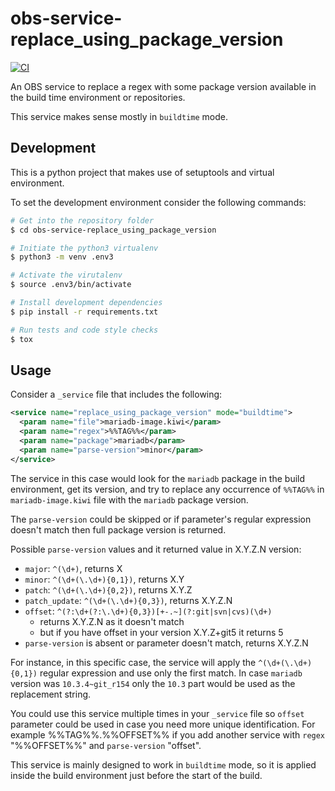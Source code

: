 # obs-service-replace_using_package_version

[![CI](https://github.com/openSUSE/obs-service-replace_using_package_version/actions/workflows/ci.yml/badge.svg)](https://github.com/openSUSE/obs-service-replace_using_package_version/actions/workflows/ci.yml)

An OBS service to replace a regex with some package version available
in the build time environment or repositories.

This service makes sense mostly in `buildtime` mode.

## Development

This is a python project that makes use of setuptools and virtual environment.

To set the development environment consider the following commands:

```bash
# Get into the repository folder
$ cd obs-service-replace_using_package_version

# Initiate the python3 virtualenv
$ python3 -m venv .env3

# Activate the virutalenv
$ source .env3/bin/activate

# Install development dependencies
$ pip install -r requirements.txt

# Run tests and code style checks
$ tox
```

## Usage

Consider a `_service` file that includes the following:

```xml
<service name="replace_using_package_version" mode="buildtime">
  <param name="file">mariadb-image.kiwi</param>
  <param name="regex">%%TAG%%</param>
  <param name="package">mariadb</param>
  <param name="parse-version">minor</param>
</service>
```

The service in this case would look for the `mariadb` package in the build
environment, get its version, and try to replace any occurrence of `%%TAG%%`
in `mariadb-image.kiwi` file with the `mariadb` package version.

The `parse-version` could be skipped or if parameter's regular expression 
doesn't match then full package version is returned.

Possible `parse-version` values and it returned value in X.Y.Z.N version:

* `major`: `^(\d+)`, returns X
* `minor`: `^(\d+(\.\d+){0,1})`, returns X.Y
* `patch`: `^(\d+(\.\d+){0,2})`, returns X.Y.Z
* `patch_update`: `^(\d+(\.\d+){0,3})`, returns X.Y.Z.N
* `offset`: `^(?:\d+(?:\.\d+){0,3})[+-.~](?:git|svn|cvs)(\d+)`
  * returns X.Y.Z.N as it doesn't match
  * but if you have offset in your version X.Y.Z+git5 it returns 5
* `parse-version` is absent or parameter doesn't match, returns X.Y.Z.N

For instance, in this specific case, the service will apply the 
`^(\d+(\.\d+){0,1})` regular expression and use only the first match.
In case `mariadb` version was `10.3.4~git_r154` only the `10.3` part would be
used as the replacement string.

You could use this service multiple times in your `_service` file so `offset` 
parameter could be used in case you need more unique identification. 
For example %%TAG%%.%%OFFSET%% if you add another service with `regex` "%%OFFSET%%"
and `parse-version` "offset".

This service is mainly designed to work in `buildtime` mode, so it is applied
inside the build environment just before the start of the build.

